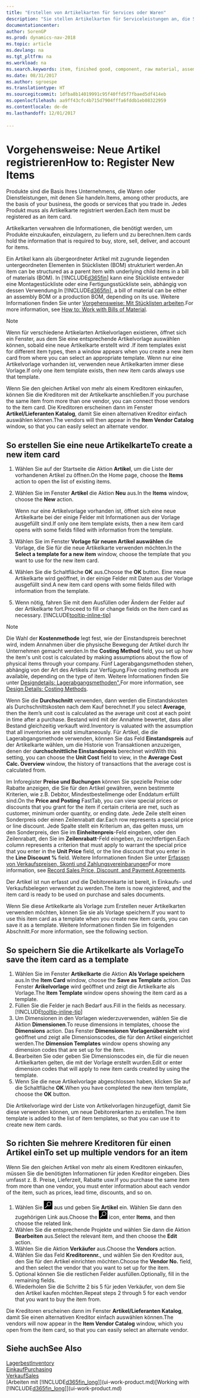 ```yaml
---
title: "Erstellen von Artikelkarten für Services oder Waren"
description: "Sie stellen Artikelkarten für Serviceleistungen an, die Sie für physische als Stunden und Produkte, wie Montageartikel, Fertigprodukte aus der Produktion, Komponenten oder Menge verkaufen, die Sie von Ihrem Lagerbestand verkaufen."
documentationcenter: 
author: SorenGP
ms.prod: dynamics-nav-2018
ms.topic: article
ms.devlang: na
ms.tgt_pltfrm: na
ms.workload: na
ms.search.keywords: item, finished good, component, raw material, assembly item
ms.date: 08/31/2017
ms.author: sgroespe
ms.translationtype: HT
ms.sourcegitcommit: 1dfba8b14019991c95f40ffd5f7fbaed5df414eb
ms.openlocfilehash: aa9ff43cfc4b715d7904fffa6fddb1eb08322959
ms.contentlocale: de-de
ms.lasthandoff: 12/01/2017

---
```

# <a name="how-to-register-new-items"></a><span data-ttu-id="7dadc-103">Vorgehensweise: Neue Artikel registrieren</span><span class="sxs-lookup"><span data-stu-id="7dadc-103">How to: Register New Items</span></span>
<span data-ttu-id="7dadc-104">Produkte sind die Basis Ihres Unternehmens, die Waren oder Dienstleistungen, mit denen Sie handeln.</span><span class="sxs-lookup"><span data-stu-id="7dadc-104">Items, among other products, are the basis of your business, the goods or services that you trade in.</span></span> <span data-ttu-id="7dadc-105">Jedes Produkt muss als Artikelkarte registriert werden.</span><span class="sxs-lookup"><span data-stu-id="7dadc-105">Each item must be registered as an item card.</span></span>

<span data-ttu-id="7dadc-106">Artikelkarten verwahren die Informationen, die benötigt werden, um Produkte einzukaufen, einzulagern, zu liefern und zu berechnen.</span><span class="sxs-lookup"><span data-stu-id="7dadc-106">Item cards hold the information that is required to buy, store, sell, deliver, and account for items.</span></span>

<span data-ttu-id="7dadc-107">Ein Artikel kann als übergeordneter Artikel mit zugrunde liegenden untergeordneten Elementen in Stücklisten (BOM) strukturiert werden.</span><span class="sxs-lookup"><span data-stu-id="7dadc-107">An item can be structured as a parent item with underlying child items in a bill of materials (BOM).</span></span> <span data-ttu-id="7dadc-108">In [!INCLUDE[d365fin](includes/d365fin_md.md)] kann eine Stückliste entweder eine Montagestückliste oder eine Fertigungsstückliste sein, abhängig von dessen Verwendung.</span><span class="sxs-lookup"><span data-stu-id="7dadc-108">In [!INCLUDE[d365fin](includes/d365fin_md.md)], a bill of material can be either an assembly BOM or a production BOM, depending on its use.</span></span> <span data-ttu-id="7dadc-109">Weitere Informationen finden Sie unter [Vorgehensweise: Mit Stücklisten arbeiten](inventory-how-work-BOMs.md).</span><span class="sxs-lookup"><span data-stu-id="7dadc-109">For more information, see [How to: Work with Bills of Material](inventory-how-work-BOMs.md).</span></span>

> [!NOTE]  
>   <span data-ttu-id="7dadc-110">Wenn für verschiedene Artikelarten Artikelvorlagen existieren, öffnet sich ein Fenster, aus dem Sie eine entsprechende Artikelvorlage auswählen können, sobald eine neue Artikelkarte erstellt wird .</span><span class="sxs-lookup"><span data-stu-id="7dadc-110">If item templates exist for different item types, then a window appears when you create a new item card from where you can select an appropriate template.</span></span> <span data-ttu-id="7dadc-111">Wenn nur eine Artikelvorlage vorhanden ist, verwenden neue Artikelkarten immer diese Vorlage.</span><span class="sxs-lookup"><span data-stu-id="7dadc-111">If only one item template exists, then new item cards always use that template.</span></span>

<span data-ttu-id="7dadc-112">Wenn Sie den gleichen Artikel von mehr als einem Kreditoren einkaufen, können Sie die Kreditoren mit der Artikelkarte anschließen.</span><span class="sxs-lookup"><span data-stu-id="7dadc-112">If you purchase the same item from more than one vendor, you can connect those vendors to the item card.</span></span> <span data-ttu-id="7dadc-113">Die Kreditoren erscheinen dann im Fenster **Artikel/Lieferanten Katalog**, damit Sie einen alternativen Kreditor einfach auswählen können.</span><span class="sxs-lookup"><span data-stu-id="7dadc-113">The vendors will then appear in the **Item Vendor Catalog** window, so that you can easily select an alternate vendor.</span></span>

## <a name="to-create-a-new-item-card"></a><span data-ttu-id="7dadc-114">So erstellen Sie eine neue Artikelkarte</span><span class="sxs-lookup"><span data-stu-id="7dadc-114">To create a new item card</span></span>
1. <span data-ttu-id="7dadc-115">Wählen Sie auf der Startseite die Aktion **Artikel**, um die Liste der vorhandenen Artikel zu öffnen.</span><span class="sxs-lookup"><span data-stu-id="7dadc-115">On the Home page, choose the **Items** action to open the list of existing items.</span></span>  
2. <span data-ttu-id="7dadc-116">Wählen Sie im Fenster **Artikel** die Aktion **Neu** aus.</span><span class="sxs-lookup"><span data-stu-id="7dadc-116">In the **Items** window, choose the **New** action.</span></span>

    <span data-ttu-id="7dadc-117">Wenn nur eine Artikelvorlage vorhanden ist, öffnet sich eine neue Artikelkarte bei der einige Felder mit Informationen aus der Vorlage ausgefüllt sind.</span><span class="sxs-lookup"><span data-stu-id="7dadc-117">If only one item template exists, then a new item card opens with some fields filled with information from the template.</span></span>
3. <span data-ttu-id="7dadc-118">Wählen Sie im Fenster **Vorlage für neuen Artikel auswählen** die Vorlage, die Sie für die neue Artikelkarte verwenden möchten.</span><span class="sxs-lookup"><span data-stu-id="7dadc-118">In the **Select a template for a new item** window, choose the template that you want to use for the new item card.</span></span>
4. <span data-ttu-id="7dadc-119">Wählen Sie die Schaltfläche **OK** aus.</span><span class="sxs-lookup"><span data-stu-id="7dadc-119">Choose the **OK** button.</span></span> <span data-ttu-id="7dadc-120">Eine neue Artikelkarte wird geöffnet, in der einige Felder mit Daten aus der Vorlage ausgefüllt sind.</span><span class="sxs-lookup"><span data-stu-id="7dadc-120">A new item card opens with some fields filled with information from the template.</span></span>
5. <span data-ttu-id="7dadc-121">Wenn nötig, fahren Sie mit dem Ausfüllen oder Ändern der Felder auf der Artikelkarte fort.</span><span class="sxs-lookup"><span data-stu-id="7dadc-121">Proceed to fill or change fields on the item card as necessary.</span></span> [!INCLUDE[tooltip-inline-tip](includes/tooltip-inline-tip_md.md)]

> [!NOTE]
> <span data-ttu-id="7dadc-122">Die Wahl der **Kostenmethode** legt fest, wie der Einstandspreis berechnet wird, indem Annahmen über die physische Bewegung der Artikel durch Ihr Unternehmen gemacht werden.</span><span class="sxs-lookup"><span data-stu-id="7dadc-122">In the **Costing Method** field, you set up how the item's unit cost is calculated by making assumptions about the flow of physical items through your company.</span></span> <span data-ttu-id="7dadc-123">Fünf Lagerabgangsmethoden stehen, abhängig von der Art des Artikels zur Verfügung.</span><span class="sxs-lookup"><span data-stu-id="7dadc-123">Five costing methods are available, depending on the type of item.</span></span> <span data-ttu-id="7dadc-124">Weitere Informationen finden Sie unter [Designdetails: Lagerabgangsmethoden".](design-details-costing-methods.md)</span><span class="sxs-lookup"><span data-stu-id="7dadc-124">For more information, see [Design Details: Costing Methods](design-details-costing-methods.md).</span></span>
>
> <span data-ttu-id="7dadc-125">Wenn Sie die **Durchschnitt** verwenden, dann werden die Einstandskosten als Durchschnittskosten nach dem Kauf berechnet.</span><span class="sxs-lookup"><span data-stu-id="7dadc-125">If you select **Average**, then the item’s unit cost is calculated as the average unit cost at each point in time after a purchase.</span></span> <span data-ttu-id="7dadc-126">Bestand wird mit der Annahme bewertet, dass aller Bestand gleichzeitig verkauft wird.</span><span class="sxs-lookup"><span data-stu-id="7dadc-126">Inventory is valuated with the assumption that all inventories are sold simultaneously.</span></span> <span data-ttu-id="7dadc-127">Für Artikel, die die Lagerabgangsmethode verwenden, können Sie das Feld **Einstandspreis** auf der Artikelkarte wählen, um die Historie von Transaktionen anzuzeigen, denen der d**urchschnittliche Einstandspreis** berechnet wird</span><span class="sxs-lookup"><span data-stu-id="7dadc-127">With this setting, you can choose the **Unit Cost** field to view, in the **Average Cost Calc. Overview** window, the history of transactions that the average cost is calculated from.</span></span>

<span data-ttu-id="7dadc-128">Im Inforegister **Preise und Buchungen** können Sie spezielle Preise oder Rabatte anzeigen, die Sie für den Artikel gewähren, wenn bestimmte Kriterien, wie z.B. Debitor, Mindestbestellmenge oder Enddatum erfüllt sind.</span><span class="sxs-lookup"><span data-stu-id="7dadc-128">On the **Price and Posting** FastTab, you can view special prices or discounts that you grant for the item if certain criteria are met, such as customer, minimum order quantity, or ending date.</span></span> <span data-ttu-id="7dadc-129">Jede Zeile stellt einen Sonderpreis oder einen Zeilenrabatt dar.</span><span class="sxs-lookup"><span data-stu-id="7dadc-129">Each row represents a special price or line discount.</span></span> <span data-ttu-id="7dadc-130">Jede Spalte stellt ein Kriterium an, das gelten muss, um den Sonderpreis, den Sie im **Einheitenpreis**-Feld eingeben, oder den Zeilenrabatt, den Sie im **Zeilenrabatt**-Feld eingeben, zu rechtfertigen.</span><span class="sxs-lookup"><span data-stu-id="7dadc-130">Each column represents a criterion that must apply to warrant the special price that you enter in the **Unit Price** field, or the line discount that you enter in the **Line Discount %** field.</span></span> <span data-ttu-id="7dadc-131">Weitere Informationen finden Sie unter [Erfassen von Verkaufspreisen, Skonti und Zahlungsvereinbarungen](sales-how-record-sales-price-discount-payment-agreements.md)</span><span class="sxs-lookup"><span data-stu-id="7dadc-131">For more information, see [Record Sales Price, Discount, and Payment Agreements](sales-how-record-sales-price-discount-payment-agreements.md).</span></span>

<span data-ttu-id="7dadc-132">Der Artikel ist nun erfasst und die Debitorenkarte ist bereit, in Einkaufs- und Verkaufsbelegen verwendet zu werden.</span><span class="sxs-lookup"><span data-stu-id="7dadc-132">The item is now registered, and the item card is ready to be used on purchase and sales documents.</span></span>

<span data-ttu-id="7dadc-133">Wenn Sie diese Artikelkarte als Vorlage zum Erstellen neuer Artikelkarten verwenden möchten, können Sie sie als Vorlage speichern.</span><span class="sxs-lookup"><span data-stu-id="7dadc-133">If you want to use this item card as a template when you create new item cards, you can save it as a template.</span></span> <span data-ttu-id="7dadc-134">Weitere Informationen finden Sie im folgenden Abschnitt.</span><span class="sxs-lookup"><span data-stu-id="7dadc-134">For more information, see the following section.</span></span>

## <a name="to-save-the-item-card-as-a-template"></a><span data-ttu-id="7dadc-135">So speichern Sie die Artikelkarte als Vorlage</span><span class="sxs-lookup"><span data-stu-id="7dadc-135">To save the item card as a template</span></span>
1. <span data-ttu-id="7dadc-136">Wählen Sie im Fenster **Artikelkarte** die Aktion **Als Vorlage speichern** aus.</span><span class="sxs-lookup"><span data-stu-id="7dadc-136">In the **Item Card** window, choose the **Save as Template** action.</span></span> <span data-ttu-id="7dadc-137">Das Fenster **Arikelvorlage** wird geöffnet und zeigt die Artikelkarte als Vorlage.</span><span class="sxs-lookup"><span data-stu-id="7dadc-137">The **Item Template** window opens showing the item card as a template.</span></span>
2. <span data-ttu-id="7dadc-138">Füllen Sie die Felder je nach Bedarf aus.</span><span class="sxs-lookup"><span data-stu-id="7dadc-138">Fill in the fields as necessary.</span></span> [!INCLUDE[tooltip-inline-tip](includes/tooltip-inline-tip_md.md)]
3. <span data-ttu-id="7dadc-139">Um Dimensionen in den Vorlagen wiederzuverwenden, wählen Sie die Aktion **Dimensionen**.</span><span class="sxs-lookup"><span data-stu-id="7dadc-139">To reuse dimensions in templates, choose the **Dimensions** action.</span></span> <span data-ttu-id="7dadc-140">Das Fenster **Dimensionen Vorlagenübersicht** wird geöffnet und zeigt alle Dimensionscodes, die für den Artikel eingerichtet werden.</span><span class="sxs-lookup"><span data-stu-id="7dadc-140">The **Dimension Templates** window opens showing any dimension codes that are set up for the item.</span></span>
4. <span data-ttu-id="7dadc-141">Bearbeiten Sie oder geben Sie Dimensionscodes ein, die für die neuen Artikelkarten gelten, die mit der Vorlage erstellt wurden.</span><span class="sxs-lookup"><span data-stu-id="7dadc-141">Edit or enter dimension codes that will apply to new item cards created by using the template.</span></span>
5. <span data-ttu-id="7dadc-142">Wenn Sie die neue Artikelvorlage abgeschlossen haben, klicken Sie auf die Schaltfläche **OK**.</span><span class="sxs-lookup"><span data-stu-id="7dadc-142">When you have completed the new item template, choose the **OK** button.</span></span>

<span data-ttu-id="7dadc-143">Die Artikelvorlage wird der Liste von Artikelvorlagen hinzugefügt, damit Sie diese verwenden können, um neue Debitorenkarten zu erstellen.</span><span class="sxs-lookup"><span data-stu-id="7dadc-143">The item template is added to the list of item templates, so that you can use it to create new item cards.</span></span>

## <a name="to-set-up-multiple-vendors-for-an-item"></a><span data-ttu-id="7dadc-144">So richten Sie mehrere Kreditoren für einen Artikel ein</span><span class="sxs-lookup"><span data-stu-id="7dadc-144">To set up multiple vendors for an item</span></span>  
<span data-ttu-id="7dadc-145">Wenn Sie den gleichen Artikel von mehr als einem Kreditoren einkaufen, müssen Sie die benötigten Informationen für jeden Kreditor eingeben. Dies umfasst z. B. Preise, Lieferzeit, Rabatte usw.</span><span class="sxs-lookup"><span data-stu-id="7dadc-145">If you purchase the same item from more than one vendor, you must enter information about each vendor of the item, such as prices, lead time, discounts, and so on.</span></span>  

1.  <span data-ttu-id="7dadc-146">Wählen Sie ![Nach Seite oder Bericht suchen](media/ui-search/search_small.png "Symbol nach Seite oder Bericht suchen") aus und geben Sie **Artikel** ein. Wählen Sie dann den zugehörigen Link aus.</span><span class="sxs-lookup"><span data-stu-id="7dadc-146">Choose the ![Search for Page or Report](media/ui-search/search_small.png "Search for Page or Report icon") icon, enter **Items**, and then choose the related link.</span></span>  
2.  <span data-ttu-id="7dadc-147">Wählen Sie die entsprechende Projekte und wählen Sie dann die Aktion **Bearbeiten** aus.</span><span class="sxs-lookup"><span data-stu-id="7dadc-147">Select the relevant item, and then choose the **Edit** action.</span></span>  
3.  <span data-ttu-id="7dadc-148">Wählen Sie die Aktion **Verkäufer** aus.</span><span class="sxs-lookup"><span data-stu-id="7dadc-148">Choose the **Vendors** action.</span></span>  
4.  <span data-ttu-id="7dadc-149">Wählen Sie das Feld **Kreditorennr.**, und wählen Sie den Kreditor aus, den Sie für den Artikel einrichten möchten.</span><span class="sxs-lookup"><span data-stu-id="7dadc-149">Choose the **Vendor No.** field, and then select the vendor that you want to set up for the item.</span></span>  
5.  <span data-ttu-id="7dadc-150">Optional können Sie die restlichen Felder ausfüllen.</span><span class="sxs-lookup"><span data-stu-id="7dadc-150">Optionally, fill in the remaining fields.</span></span>  
6.  <span data-ttu-id="7dadc-151">Wiederholen Sie die Schritte 2 bis 5 für jeden Verkäufer, von dem Sie den Artikel kaufen möchten.</span><span class="sxs-lookup"><span data-stu-id="7dadc-151">Repeat steps 2 through 5 for each vendor that you want to buy the item from.</span></span>

<span data-ttu-id="7dadc-152">Die Kreditoren erscheinen dann im Fenster **Artikel/Lieferanten Katalog**, damit Sie einen alternativen Kreditor einfach auswählen können.</span><span class="sxs-lookup"><span data-stu-id="7dadc-152">The vendors will now appear in the **Item Vendor Catalog** window, which you open from the item card, so that you can easily select an alternate vendor.</span></span>

## <a name="see-also"></a><span data-ttu-id="7dadc-153">Siehe auch</span><span class="sxs-lookup"><span data-stu-id="7dadc-153">See Also</span></span>
  [<span data-ttu-id="7dadc-154">Lagerbest</span><span class="sxs-lookup"><span data-stu-id="7dadc-154">Inventory</span></span>](inventory-manage-inventory.md)  
  [<span data-ttu-id="7dadc-155">Einkauf</span><span class="sxs-lookup"><span data-stu-id="7dadc-155">Purchasing</span></span>](purchasing-manage-purchasing.md)  
  [<span data-ttu-id="7dadc-156">Verkauf</span><span class="sxs-lookup"><span data-stu-id="7dadc-156">Sales</span></span>](sales-manage-sales.md)  
  <span data-ttu-id="7dadc-157">[Arbeiten mit [!INCLUDE[d365fin_long](includes/d365fin_long_md.md)]](ui-work-product.md)</span><span class="sxs-lookup"><span data-stu-id="7dadc-157">[Working with [!INCLUDE[d365fin_long](includes/d365fin_long_md.md)]](ui-work-product.md)</span></span>

##

